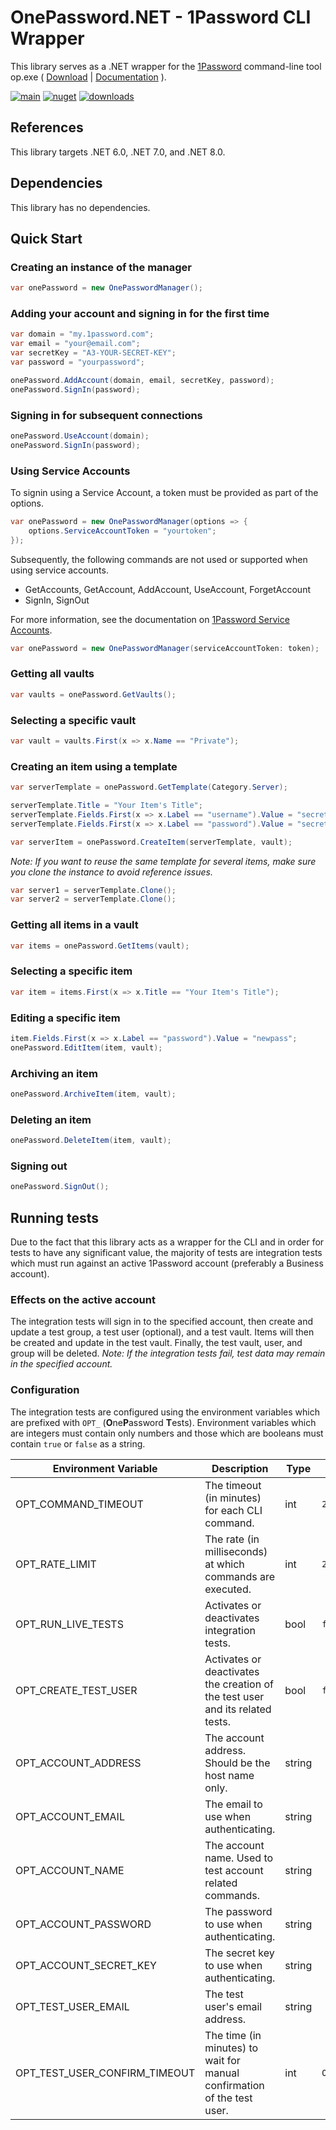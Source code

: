# OnePassword.NET - 1Password CLI Wrapper

This library serves as a .NET wrapper for the [1Password](https://1password.com/) command-line tool
op.exe ( [Download](https://app-updates.agilebits.com/product_history/CLI2) | [Documentation](https://developer.1password.com/docs/cli/reference) ).

[![main](https://img.shields.io/github/actions/workflow/status/jscarle/OnePassword.NET/master.yml?logo=github)](https://github.com/jscarle/OnePassword.NET)
[![nuget](https://img.shields.io/nuget/v/OnePassword.NET)](https://www.nuget.org/packages/OnePassword.NET)
[![downloads](https://img.shields.io/nuget/dt/OnePassword.NET)](https://www.nuget.org/packages/OnePassword.NET)

## References

This library targets .NET 6.0, .NET 7.0, and .NET 8.0.

## Dependencies

This library has no dependencies.

## Quick Start

### Creating an instance of the manager

```csharp
var onePassword = new OnePasswordManager();
```

### Adding your account and signing in for the first time

```csharp
var domain = "my.1password.com";
var email = "your@email.com";
var secretKey = "A3-YOUR-SECRET-KEY";
var password = "yourpassword";

onePassword.AddAccount(domain, email, secretKey, password);
onePassword.SignIn(password);
```

### Signing in for subsequent connections

```csharp
onePassword.UseAccount(domain);
onePassword.SignIn(password);
```

### Using Service Accounts

To signin using a Service Account, a token must be provided as part of the options.

```csharp
var onePassword = new OnePasswordManager(options => {
    options.ServiceAccountToken = "yourtoken";
});
```

Subsequently, the following commands are not used or supported when using service accounts.

- GetAccounts, GetAccount, AddAccount, UseAccount, ForgetAccount
- SignIn, SignOut

For more information, see the documentation
on [1Password Service Accounts](https://developer.1password.com/docs/service-accounts).

```csharp
var onePassword = new OnePasswordManager(serviceAccountToken: token);
```

### Getting all vaults

```csharp
var vaults = onePassword.GetVaults();
```

### Selecting a specific vault

```csharp
var vault = vaults.First(x => x.Name == "Private");
```

### Creating an item using a template

```csharp
var serverTemplate = onePassword.GetTemplate(Category.Server);

serverTemplate.Title = "Your Item's Title";
serverTemplate.Fields.First(x => x.Label == "username").Value = "secretuser";
serverTemplate.Fields.First(x => x.Label == "password").Value = "secretpass";

var serverItem = onePassword.CreateItem(serverTemplate, vault);
```

_Note: If you want to reuse the same template for several items, make sure you clone the instance to avoid reference
issues._

```csharp
var server1 = serverTemplate.Clone();
var server2 = serverTemplate.Clone();
```

### Getting all items in a vault

```csharp
var items = onePassword.GetItems(vault);
```

### Selecting a specific item

```csharp
var item = items.First(x => x.Title == "Your Item's Title");
```

### Editing a specific item

```csharp
item.Fields.First(x => x.Label == "password").Value = "newpass";
onePassword.EditItem(item, vault);
```

### Archiving an item

```csharp
onePassword.ArchiveItem(item, vault);
```

### Deleting an item

```csharp
onePassword.DeleteItem(item, vault);
```

### Signing out

```csharp
onePassword.SignOut();
```

## Running tests

Due to the fact that this library acts as a wrapper for the CLI and in order for tests to have any significant value,
the majority of tests are integration tests which must run against an active 1Password account (preferably a Business
account).

### Effects on the active account

The integration tests will sign in to the specified account, then create and update a test group, a test user
(optional), and a test vault. Items will then be created and update in the test vault. Finally, the test vault, user,
and group will be deleted. _Note: If the integration tests fail, test data may remain in the specified account._

### Configuration

The integration tests are configured using the environment variables which are prefixed with `OPT_` (**O**ne**P**assword
**T**ests).
Environment variables which are integers must contain only numbers and those which are booleans must contain `true` or
`false` as a string.

| Environment Variable          | Description                                                                   | Type   | Default Value         |
|-------------------------------|-------------------------------------------------------------------------------|--------|-----------------------|
| OPT_COMMAND_TIMEOUT           | The timeout (in minutes) for each CLI command.                                | int    | `2`                   |
| OPT_RATE_LIMIT                | The rate (in milliseconds) at which commands are executed.                    | int    | `250`                 |
| OPT_RUN_LIVE_TESTS            | Activates or deactivates integration tests.                                   | bool   | `false`               |
| OPT_CREATE_TEST_USER          | Activates or deactivates the creation of the test user and its related tests. | bool   | `false`               |
| OPT_ACCOUNT_ADDRESS           | The account address. Should be the host name only.                            | string |                       |
| OPT_ACCOUNT_EMAIL             | The email to use when authenticating.                                         | string |                       |
| OPT_ACCOUNT_NAME              | The account name. Used to test account related commands.                      | string |                       |
| OPT_ACCOUNT_PASSWORD          | The password to use when authenticating.                                      | string |                       |
| OPT_ACCOUNT_SECRET_KEY        | The secret key to use when authenticating.                                    | string |                       |
| OPT_TEST_USER_EMAIL           | The test user's email address.                                                | string |                       |
| OPT_TEST_USER_CONFIRM_TIMEOUT | The time (in minutes) to wait for manual confirmation of the test user.       | int    | `OPT_COMMAND_TIMEOUT` |
